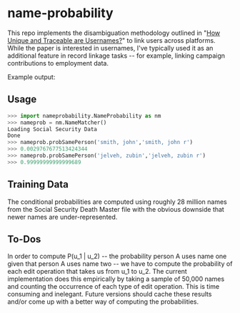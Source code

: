 name-probability
================

This repo implements the disambiguation methodology outlined in "<a href="http://planete.inrialpes.fr/papers/high_entropy.pdf">How Unique and Traceable are Usernames?</a>" to link users across platforms. While the paper is interested in usernames, I've typically used it as an additional feature in record linkage tasks -- for example, linking campaign contributions to employment data.

Example output:


Usage
--------------
```python
>>> import nameprobability.NameProbability as nm
>>> nameprob = nm.NameMatcher()
Loading Social Security Data
Done
>>> nameprob.probSamePerson('smith, john','smith, john r')
>>> 0.0029767677513424344
>>> nameprob.probSamePerson('jelveh, zubin','jelveh, zubin r')
>>> 0.99999999999999689
```



Training Data
--------------

The conditional probabilities are computed using roughly 28 million names from the Social Security Death Master file with the obvious downside that newer names are under-represented.

To-Dos
--------------
In order to compute P(u_1 | u_2) -- the probability person A uses name one given that person A uses name two -- we have to compute the probability of each edit operation that takes us from u_1 to u_2. The current implementation does this empirically by taking a sample of 50,000 names and counting the occurrence of each type of edit operation. This is time consuming and inelegant. Future versions should cache these results and/or come up with a better way of computing the probabilities.
